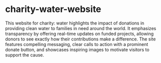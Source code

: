 # charity-water-website
This website for charity: water highlights the impact of donations in providing clean water to families in need around the world. It emphasizes transparency by offering real-time updates on funded projects, allowing donors to see exactly how their contributions make a difference. The site features compelling messaging, clear calls to action with a prominent donate button, and showcases inspiring images to motivate visitors to support the cause.
